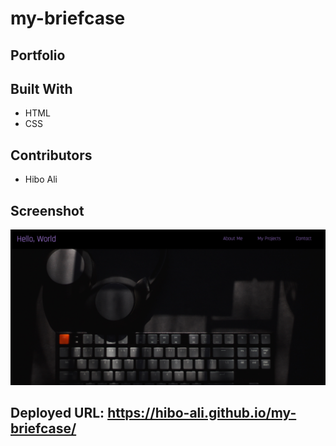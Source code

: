 # my-briefcase


## Portfolio



## Built With
* HTML
* CSS


## Contributors
* Hibo Ali


## Screenshot
![](assets/images/portfolio.png)

## Deployed URL: https://hibo-ali.github.io/my-briefcase/